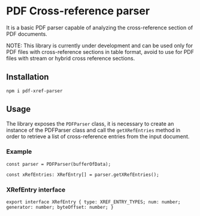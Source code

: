 # PDF Cross-reference parser

It is a basic PDF parser capable of analyzing the cross-reference section of PDF documents.

NOTE: This library is currently under development and can be used only for PDF files with 
cross-reference sections in table format, avoid to use for PDF files with stream or hybrid
cross reference sections.

## Installation

``npm i pdf-xref-parser``

## Usage

The library exposes the ``PDFParser`` class, it is necessary to create an instance of the PDFParser class and call the ``getXRefEntries`` method in order to retrieve a list of cross-reference entries from the input document.

### Example
`const parser = PDFParser(bufferOfData);`

`const xRefEntries: XRefEntry[] = parser.getXRefEntries();`

### XRefEntry interface

``export interface XRefEntry {
    type: XREF_ENTRY_TYPES;
    num: number;
    generator: number;
    byteOffset: number;
}``
